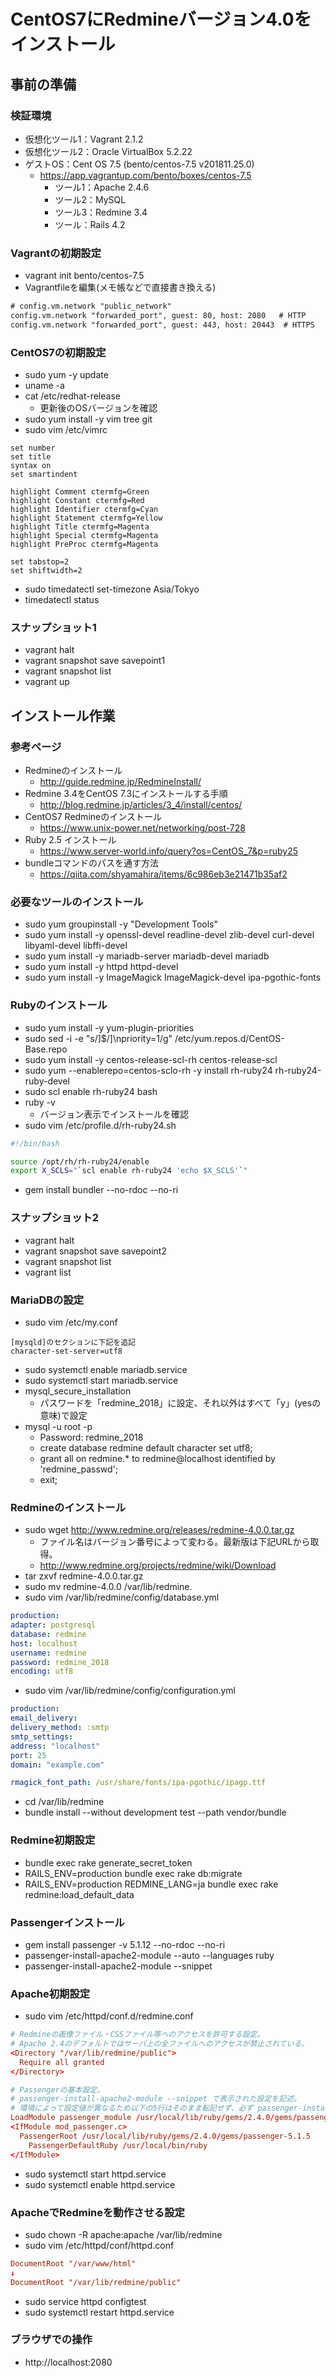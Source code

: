 # CentOS7にRedmineバージョン4.0をインストール

## 事前の準備
### 検証環境
- 仮想化ツール1：Vagrant 2.1.2
- 仮想化ツール2：Oracle VirtualBox 5.2.22
- ゲストOS：Cent OS 7.5 (bento/centos-7.5 v201811.25.0)
    - https://app.vagrantup.com/bento/boxes/centos-7.5
		- ツール1：Apache 2.4.6
		- ツール2：MySQL
		- ツール3：Redmine 3.4
		- ツール：Rails 4.2

### Vagrantの初期設定
- vagrant init bento/centos-7.5
- Vagrantfileを編集(メモ帳などで直接書き換える)
```txt
# config.vm.network "public_network"
config.vm.network "forwarded_port", guest: 80, host: 2080   # HTTP
config.vm.network "forwarded_port", guest: 443, host: 20443  # HTTPS
```

### CentOS7の初期設定
- sudo yum -y update
- uname -a
- cat /etc/redhat-release
    - 更新後のOSバージョンを確認
- sudo yum install -y vim tree git
- sudo vim /etc/vimrc
```text
set number
set title
syntax on
set smartindent

highlight Comment ctermfg=Green 
highlight Constant ctermfg=Red 
highlight Identifier ctermfg=Cyan 
highlight Statement ctermfg=Yellow 
highlight Title ctermfg=Magenta 
highlight Special ctermfg=Magenta 
highlight PreProc ctermfg=Magenta

set tabstop=2
set shiftwidth=2
```
- sudo timedatectl set-timezone Asia/Tokyo
- timedatectl status

### スナップショット1
- vagrant halt
- vagrant snapshot save savepoint1
- vagrant snapshot list
- vagrant up

## インストール作業
### 参考ページ
- Redmineのインストール
  - http://guide.redmine.jp/RedmineInstall/
- Redmine 3.4をCentOS 7.3にインストールする手順
  - http://blog.redmine.jp/articles/3_4/install/centos/
- CentOS7 Redmineのインストール
	- https://www.unix-power.net/networking/post-728
- Ruby 2.5 インストール
	- https://www.server-world.info/query?os=CentOS_7&p=ruby25
- bundleコマンドのパスを通す方法
	- https://qiita.com/shyamahira/items/6c986eb3e21471b35af2

### 必要なツールのインストール
- sudo yum groupinstall -y "Development Tools"
- sudo yum install -y openssl-devel readline-devel zlib-devel curl-devel libyaml-devel libffi-devel
- sudo yum install -y mariadb-server mariadb-devel mariadb
- sudo yum install -y httpd httpd-devel
- sudo yum install -y ImageMagick ImageMagick-devel ipa-pgothic-fonts 

### Rubyのインストール
- sudo yum install -y yum-plugin-priorities
- sudo sed -i -e "s/\]$/\]\npriority=1/g" /etc/yum.repos.d/CentOS-Base.repo
- sudo yum install -y centos-release-scl-rh centos-release-scl
- sudo yum --enablerepo=centos-sclo-rh -y install rh-ruby24 rh-ruby24-ruby-devel
- sudo scl enable rh-ruby24 bash
- ruby -v
    - バージョン表示でインストールを確認
- sudo vim /etc/profile.d/rh-ruby24.sh
```sh
#!/bin/bash

source /opt/rh/rh-ruby24/enable
export X_SCLS="`scl enable rh-ruby24 'echo $X_SCLS'`"
```
- gem install bundler --no-rdoc --no-ri

### スナップショット2
- vagrant halt
- vagrant snapshot save savepoint2
- vagrant snapshot list
- vagrant list

### MariaDBの設定
- sudo vim /etc/my.conf
```
[mysqld]のセクションに下記を追記
character-set-server=utf8

```
- sudo systemctl enable mariadb.service
- sudo systemctl start mariadb.service
- mysql_secure_installation
	- パスワードを「redmine_2018」に設定、それ以外はすべて「y」(yesの意味)で設定
- mysql -u root -p
	- Password: redmine_2018
	- create database redmine default character set utf8;
	- grant all on redmine.* to redmine@localhost identified by 'redmine_passwd';
	- exit;

### Redmineのインストール
- sudo wget http://www.redmine.org/releases/redmine-4.0.0.tar.gz
	- ファイル名はバージョン番号によって変わる。最新版は下記URLから取得。
	- http://www.redmine.org/projects/redmine/wiki/Download
- tar zxvf redmine-4.0.0.tar.gz
- sudo mv redmine-4.0.0 /var/lib/redmine.
- sudo vim /var/lib/redmine/config/database.yml
```yml
production:
adapter: postgresql
database: redmine
host: localhost
username: redmine
password: redmine_2018
encoding: utf8
``` 
- sudo vim /var/lib/redmine/config/configuration.yml
```yml
production:
email_delivery:
delivery_method: :smtp
smtp_settings:
address: "localhost"
port: 25
domain: "example.com"

rmagick_font_path: /usr/share/fonts/ipa-pgothic/ipagp.ttf
```
- cd /var/lib/redmine
- bundle install --without development test --path vendor/bundle

### Redmine初期設定
- bundle exec rake generate_secret_token
- RAILS_ENV=production bundle exec rake db:migrate
- RAILS_ENV=production REDMINE_LANG=ja bundle exec rake redmine:load_default_data

### Passengerインストール
- gem install passenger -v 5.1.12 --no-rdoc --no-ri
- passenger-install-apache2-module --auto --languages ruby
- passenger-install-apache2-module --snippet

### Apache初期設定
- sudo vim /etc/httpd/conf.d/redmine.conf
```conf
# Redmineの画像ファイル・CSSファイル等へのアクセスを許可する設定。
# Apache 2.4のデフォルトではサーバ上の全ファイルへのアクセスが禁止されている。
<Directory "/var/lib/redmine/public">
  Require all granted
</Directory>

# Passengerの基本設定。
# passenger-install-apache2-module --snippet で表示された設定を記述。
# 環境によって設定値が異なるため以下の5行はそのまま転記せず、必ず passenger-install-apache2-module --snippet で表示されたものを使用すること。
LoadModule passenger_module /usr/local/lib/ruby/gems/2.4.0/gems/passenger-5.1.5/buildout/apache2/mod_passenger.so
<IfModule mod_passenger.c>
  PassengerRoot /usr/local/lib/ruby/gems/2.4.0/gems/passenger-5.1.5
	PassengerDefaultRuby /usr/local/bin/ruby
</IfModule>

```
- sudo systemctl start httpd.service
- sudo systemctl enable httpd.service

### ApacheでRedmineを動作させる設定
- sudo chown -R apache:apache /var/lib/redmine
- sudo vim /etc/httpd/conf/httpd.conf 
```conf
DocumentRoot "/var/www/html"
↓
DocumentRoot "/var/lib/redmine/public"
```
- sudo service httpd configtest
- sudo systemctl restart httpd.service

### ブラウザでの操作
- http://localhost:2080


